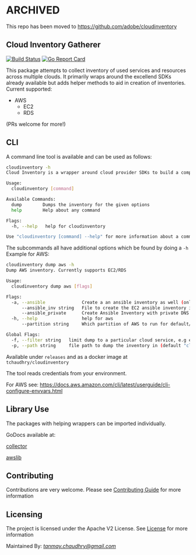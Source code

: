 # ARCHIVED

This repo has been moved to https://github.com/adobe/cloudinventory

## Cloud Inventory Gatherer
[![Build Status](https://travis-ci.org/tchaudhry91/cloudinventory.svg?branch=master)](https://travis-ci.org/tchaudhry91/cloudinventory)
[![Go Report Card](https://goreportcard.com/badge/github.com/tchaudhry91/cloudinventory)](https://goreportcard.com/report/github.com/tchaudhry91/cloudinventory)

This package attempts to collect inventory of used services and resources across multiple clouds. It primarily wraps around the excellend SDKs already available but adds helper methods to aid in creation of inventories.
Current supported:

- AWS
  - EC2
  - RDS

(PRs welcome for more!)

## CLI

A command line tool is available and can be used as follows:

```bash
cloudinventory -h
Cloud Inventory is a wrapper around cloud provider SDKs to build a complete inventory for multiple services

Usage:
  cloudinventory [command]

Available Commands:
  dump        Dumps the inventory for the given options
  help        Help about any command

Flags:
  -h, --help   help for cloudinventory

Use "cloudinventory [command] --help" for more information about a command.
```

The subcommands all have additional options which be found by doing a `-h`
Example for AWS:

```bash
cloudinventory dump aws -h
Dump AWS inventory. Currently supports EC2/RDS

Usage:
  cloudinventory dump aws [flags]

Flags:
  -a, --ansible              Create a an ansible inventory as well (only for EC2)
      --ansible_inv string   File to create the EC2 ansible inventory in (default "ansible.inv")
      --ansible_private      Create Ansible Inventory with private DNS instead of public
  -h, --help                 help for aws
      --partition string     Which partition of AWS to run for default/china (default "default")

Global Flags:
  -f, --filter string   limit dump to a particular cloud service, e.g ec2/rds
  -p, --path string     file path to dump the inventory in (default "cloudinventory.json")
```

Available under `releases` and as a docker image at `tchaudhry/cloudinventory`

The tool reads credentials from your environment.

For AWS see: <https://docs.aws.amazon.com/cli/latest/userguide/cli-configure-envvars.html>

## Library Use

The packages with helping wrappers can be imported individually.

GoDocs available at:

[collector](https://godoc.org/github.com/tchaudhry91/cloudinventory/collector)

[awslib](https://godoc.org/github.com/tchaudhry91/cloudinventory/awslib)

## Contributing

Contributions are very welcome. Please see [Contributing Guide](CONTRIBUTING.md) for more information

## Licensing

The project is licensed under the Apache V2 License. See [License](LICENSE) for more information


Maintained By:
*tanmay.chaudhry@gmail.com*
